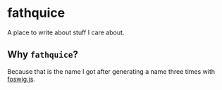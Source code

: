 # fathquice

A place to write about stuff I care about.

## Why `fathquice`?

Because that is the name I got after generating a name three times with
[foswig.js][0].

[0]: http://mrsharpoblunto.github.io/foswig.js/
